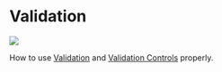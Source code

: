 # Validation

![](images/Icons/ico-lesson-4.svg)

How to use [Validation][validation] and [Validation Controls][controls] properly.

[validation]: https://www.dotvvm.com/docs/tutorials/basics-validation
[controls]: https://www.dotvvm.com/docs/tutorials/basics-validator-controls